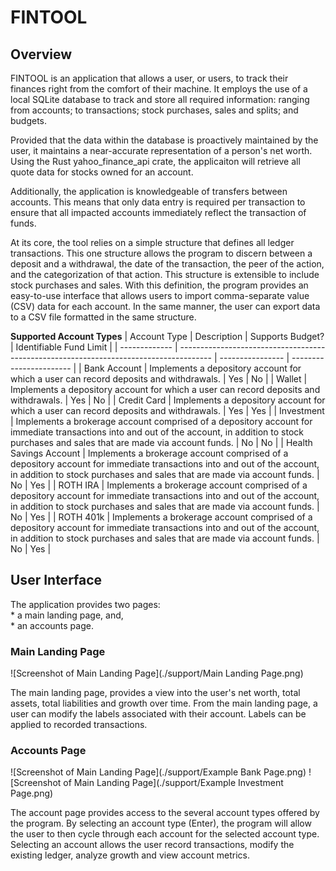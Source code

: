# FINTOOL

## Overview

FINTOOL is an application that allows a user, or users, to track their finances right from the comfort of their machine. It employs the use of a local SQLite database to track and store all required information: ranging from accounts; to transactions; stock purchases, sales and splits; and budgets. 

Provided that the data within the database is proactively maintained by the user, it maintains a near-accurate representation of a person's net worth. Using the Rust yahoo_finance_api crate, the applicaiton will retrieve all quote data for stocks owned for an account. 

Additionally, the application is knowledgeable of transfers between accounts. This means that only data entry is required per transaction to ensure that all impacted accounts immediately reflect the transaction of funds. 

At its core, the tool relies on a simple structure that defines all ledger transactions. This one structure allows the program to discern between a deposit and a withdrawal, the date of the transaction, the peer of the action, and the categorization of that action. This structure is extensible to include stock purchases and sales. With this definition, the program provides an easy-to-use interface that allows users to import comma-separate value (CSV) data for each account. In the same manner, the user can export data to a CSV file formatted in the same structure. 

__Supported Account Types__
| Account Type  | Description                                                                            | Supports Budget? | Identifiable Fund Limit |
| ------------- | -------------------------------------------------------------------------------------- | ---------------- | ----------------------- |
| Bank Account  | Implements a depository account for which a user can record deposits and withdrawals.  | Yes              | No                      |
| Wallet        | Implements a depository account for which a user can record deposits and withdrawals.  | Yes              | No                      |
| Credit Card   | Implements a depository account for which a user can record deposits and withdrawals.  | Yes              | Yes                     |
| Investment    | Implements a brokerage account comprised of a depository account for immediate transactions into and out of the account, in addition to stock purchases and sales that are made via account funds. | No | No |
| Health Savings Account    | Implements a brokerage account comprised of a depository account for immediate transactions into and out of the account, in addition to stock purchases and sales that are made via account funds. | No | Yes |
| ROTH IRA    | Implements a brokerage account comprised of a depository account for immediate transactions into and out of the account, in addition to stock purchases and sales that are made via account funds. | No | Yes |
| ROTH 401k    | Implements a brokerage account comprised of a depository account for immediate transactions into and out of the account, in addition to stock purchases and sales that are made via account funds. | No | Yes |

## User Interface

The application provides two pages:\
    * a main landing page, and,\
    * an accounts page. 

### Main Landing Page
![Screenshot of Main Landing Page](./support/Main Landing Page.png)

The main landing page, provides a view into the user's net worth, total assets, total liabilities and growth over time. From the main landing page, a user can modify the labels associated with their account. Labels can be applied to recorded transactions.

### Accounts Page
![Screenshot of Main Landing Page](./support/Example Bank Page.png)
![Screenshot of Main Landing Page](./support/Example Investment Page.png)

The account page provides access to the several account types offered by the program. By selecting an account type (Enter), the program will allow the user to then cycle through each account for the selected account type. Selecting an account allows the user record transactions, modify the existing ledger, analyze growth and view account metrics. 
